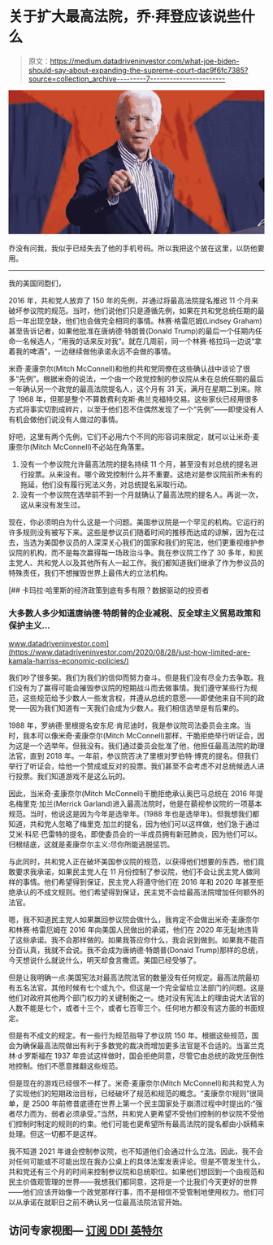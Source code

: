 # 关于扩大最高法院，乔·拜登应该说些什么

> 原文：<https://medium.datadriveninvestor.com/what-joe-biden-should-say-about-expanding-the-supreme-court-dac9f6fc7385?source=collection_archive---------7----------------------->

![](img/fff4981acd96726b3708da99b7a83b4a.png)

乔没有问我，我似乎已经失去了他的手机号码。所以我把这个放在这里，以防他要用。
_ _ _ _ _ _ _ _ _ _ _ _ _ _ _ _ _ _ _ _ _ _ _ _ _ _ _ _ _ _ _ _ _ _ _ _ _ _ _ _ _ _ _ _ _ _ _ _ _ _

我的美国同胞们，

2016 年，共和党人放弃了 150 年的先例，并通过将最高法院提名推迟 11 个月来破坏参议院的规范。当时，他们说他们只是遵循先例，如果在共和党总统任期的最后一年出现空缺，他们也会做完全相同的事情。林赛·格雷厄姆(Lindsey Graham)甚至告诉记者，如果他批准在唐纳德·特朗普(Donald Trump)的最后一个任期内任命一名候选人，“用我的话来反对我”。就在几周前，同一个林赛·格拉玛一边说“拿着我的啤酒”，一边继续做他承诺永远不会做的事情。

米奇·麦康奈尔(Mitch McConnell)和他的共和党同僚在这些确认战中谈论了很多“先例”。根据米奇的说法，一个由一个政党控制的参议院从未在总统任期的最后一年确认另一个政党的最高法院提名人，这个月有 31 天，满月在星期二到来。除了 1968 年，但那是整个不算数费利克斯·弗兰克福特交易。这些家伙已经用很多方式将事实切割成碎片，以至于他们忍不住偶然发现了一个“先例”——即使没有人有机会做他们说没有人做过的事情。

好吧，这里有两个先例，它们不必用六个不同的形容词来限定，就可以让米奇·麦康奈尔(Mitch McConnell)不必站在角落里。

1.  没有一个参议院允许最高法院的提名持续 11 个月，甚至没有对总统的提名进行投票。从来没有。哪个政党控制什么并不重要。这绝对是参议院前所未有的拖延，他们没有履行宪法义务，对总统提名采取行动。
2.  没有一个参议院在选举前不到一个月就确认了最高法院的提名人。再说一次，这从来没有发生过。

现在，你必须明白为什么这是一个问题。美国参议院是一个罕见的机构。它运行的许多规则没有被写下来。这些是参议员们随着时间的推移而达成的谅解，因为在过去，当选为美国参议员的人深深关心我们的国家和我们的宪法，他们更重视维护参议院的机构，而不是每次赢得每一场政治斗争。我在参议院工作了 30 多年，和民主党人、共和党人以及其他所有人一起工作。我们都知道我们继承了作为参议员的特殊责任，我们不想摧毁世界上最伟大的立法机构。

[](https://www.datadriveninvestor.com/2020/08/28/just-how-limited-are-kamala-harriss-economic-policies/) [## 卡玛拉·哈里斯的经济政策到底有多有限？数据驱动的投资者

### 大多数人多少知道唐纳德·特朗普的企业减税、反全球主义贸易政策和保护主义…

www.datadriveninvestor.com](https://www.datadriveninvestor.com/2020/08/28/just-how-limited-are-kamala-harriss-economic-policies/) 

我们吵了很多架。我们为我们的信仰而努力奋斗。但是我们没有尽全力去争取。我们没有为了赢得可能会摧毁参议院的短期战斗而去做事情。我们遵守某些行为规范，这些规范给予少数人一些发言权，并遵从总统的意愿——即使他来自不同的政党——因为我们知道有一天我们会成为少数人。我们相信选举是有后果的。

1988 年，罗纳德·里根提名安东尼·肯尼迪时，我是参议院司法委员会主席。当时，我本可以像米奇·麦康奈尔(Mitch McConnell)那样，干脆拒绝举行听证会，因为这是一个选举年。但我没有。我们通过委员会批准了他，他担任最高法院的助理法官，直到 2018 年。一年前，参议院否决了里根对罗伯特·博克的提名。但我们举行了听证会，给他一个赞成或反对的投票。我们甚至不会考虑不对总统候选人进行投票。我们知道游戏不是这么玩的。

因此，当米奇·麦康奈尔(Mitch McConnell)干脆拒绝承认奥巴马总统在 2016 年提名梅里克·加兰(Merrick Garland)进入最高法院时，他是在藐视参议院的一项基本规范。当时，他说这是因为今年是选举年。(1988 年也是选举年)。但我想我们都知道，共和党人忽略了梅里克·加兰的提名，因为他们可以这样做，他们急于通过艾米·科尼·巴雷特的提名，即使委员会的一半成员拥有新冠肺炎，因为他们可以。归根结底，这就是麦康奈尔主义:尽你所能逃脱惩罚。

与此同时，共和党人正在破坏美国参议院的规范，以获得他们想要的东西，他们竟敢要求我承诺，如果民主党人在 11 月份控制了参议院，他们不会让民主党人做同样的事情。他们希望得到保证，民主党人将遵守他们在 2016 年和 2020 年甚至拒绝承认的不成文规则。他们希望得到保证，民主党不会给最高法院增加任何额外的法官。

嗯，我不知道民主党人如果赢回参议院会做什么，我肯定不会做出米奇·麦康奈尔和林赛·格雷厄姆在 2016 年向美国人民做出的承诺，他们在 2020 年无耻地违背了这些承诺。我不会那样做的。如果我答应你什么，我会说到做到。如果我不能百分百认真，我就不会说。我不会成为唐纳德·特朗普(Donald Trump)那样的总统，今天想说什么就说什么，明天却食言撒谎。美国已经受够了。

但是让我明确一点:美国宪法对最高法院法官的数量没有任何规定。最高法院最初有五名法官。其他时候有七个或九个。但这是一个完全留给立法部门的问题。这是他们对政府其他两个部门权力的关键制衡之一。绝对没有宪法上的理由说大法官的人数不能是七个，或者十三个，或者七百零三个。任何地方都没有这方面的书面规定。

但是有不成文的规定。有一些行为规范指导了参议院 150 年。根据这些规范，国会为确保最高法院做出有利于多数党的裁决而增加更多法官是不合适的。当富兰克林·d·罗斯福在 1937 年尝试这样做时，国会拒绝同意，尽管它由总统的政党压倒性地控制。他们不愿意推翻这些规范。

但是现在的游戏已经很不一样了。米奇·麦康奈尔(Mitch McConnell)和共和党人为了实现他们的短期政治目标，已经破坏了规范和规范的概念。“麦康奈尔规则”很简单，是 2500 年前修昔底德在世界上第一个民主国家处于崩溃过程中时提出的:“强者尽力而为，弱者必须承受。”当然，共和党人更希望不受他们控制的参议院不受他们控制时制定的规则的约束。他们可能也更希望所有最高法院的提名都由小妖精来处理。但这一切都不是这样。

我不知道 2021 年谁会控制参议院，也不知道他们会通过什么立法。因此，我不会对任何可能或不可能出现在我办公桌上的具体法案发表评论。但是不管发生什么，共和党还有三个月的时间来控制参议院和总统职位。如果他们想回到一个由规范和民主价值观管理的世界——我想我们都同意，这将是一个比我们今天更好的世界——他们应该开始像一个政党那样行事，而不是相信不受管制地使用权力。他们可以从承诺在就职日之前不确认另一位最高法院法官开始。

## 访问专家视图— [订阅 DDI 英特尔](https://datadriveninvestor.com/ddi-intel)